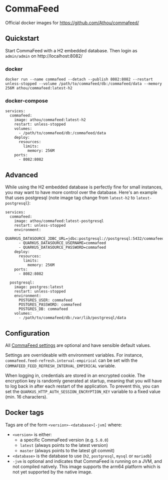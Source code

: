 # CommaFeed

Official docker images for https://github.com/Athou/commafeed/

## Quickstart

Start CommaFeed with a H2 embedded database. Then login as `admin/admin` on http://localhost:8082/

### docker

`docker run --name commafeed --detach --publish 8082:8082 --restart unless-stopped --volume /path/to/commafeed/db:/commafeed/data --memory 256M athou/commafeed:latest-h2`

### docker-compose

```
services:
  commafeed:
    image: athou/commafeed:latest-h2
    restart: unless-stopped
    volumes:
      - /path/to/commafeed/db:/commafeed/data
    deploy:
      resources:
        limits:
          memory: 256M
    ports:
      - 8082:8082
```

## Advanced

While using the H2 embedded database is perfectly fine for small instances, you may want to have more control over the
database. Here's an example that uses postgresql (note image tag change from `latest-h2` to `latest-postgresql`):

```
services:
  commafeed:
    image: athou/commafeed:latest-postgresql
    restart: unless-stopped
    environment:
      - QUARKUS_DATASOURCE_JDBC_URL=jdbc:postgresql://postgresql:5432/commafeed
      - QUARKUS_DATASOURCE_USERNAME=commafeed
      - QUARKUS_DATASOURCE_PASSWORD=commafeed
    deploy:
      resources:
        limits:
          memory: 256M
    ports:
      - 8082:8082

  postgresql:
    image: postgres:latest
    restart: unless-stopped
    environment:
      POSTGRES_USER: commafeed
      POSTGRES_PASSWORD: commafeed
      POSTGRES_DB: commafeed
    volumes:
      - /path/to/commafeed/db:/var/lib/postgresql/data
```

## Configuration

All [CommaFeed settings](https://github.com/Athou/commafeed/blob/master/commafeed-server/doc/commafeed.adoc) are
optional and have sensible default values.

Settings are overrideable with environment variables. For instance, `commafeed.feed-refresh.interval-empirical` can be
set with the `COMMAFEED_FEED_REFRESH_INTERVAL_EMPIRICAL` variable.

When logging in, credentials are stored in an encrypted cookie. The encryption key is randomly generated at startup,
meaning that you will have to log back in after each restart of the application. To prevent this, you can set the
`QUARKUS_HTTP_AUTH_SESSION_ENCRYPTION_KEY` variable to a fixed value (min. 16 characters).

## Docker tags

Tags are of the form `<version>-<database>[-jvm]` where:

- `<version>` is either:
    - a specific CommaFeed version (e.g. `5.0.0`)
    - `latest` (always points to the latest version)
    - `master` (always points to the latest git commit)
- `<database>` is the database to use (`h2`, `postgresql`, `mysql` or `mariadb`)
- `-jvm` is optional and indicates that CommaFeed is running on a JVM, and not compiled natively. This image supports
  the arm64 platform which is not yet supported by the native image.